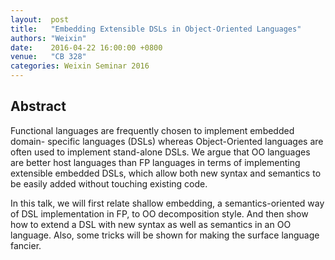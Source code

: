 ```yaml
--- 
layout:  post 
title:   "Embedding Extensible DSLs in Object-Oriented Languages"
authors: "Weixin"
date:    2016-04-22 16:00:00 +0800
venue:   "CB 328"
categories: Weixin Seminar 2016
--- 
```

## Abstract

Functional languages are frequently chosen to implement embedded domain-
specific languages (DSLs) whereas Object-Oriented languages are often used
to
implement stand-alone DSLs. We argue that OO languages are better host
languages
than FP languages in terms of implementing extensible embedded DSLs, which
allow
both new syntax and semantics to be easily added without touching existing
code.

In this talk, we will first relate shallow embedding, a semantics-oriented
way
of DSL implementation in FP, to OO decomposition style. And then show how to
extend a DSL with new syntax as well as semantics in an OO language. Also,
some
tricks will be shown for making the surface language fancier.

